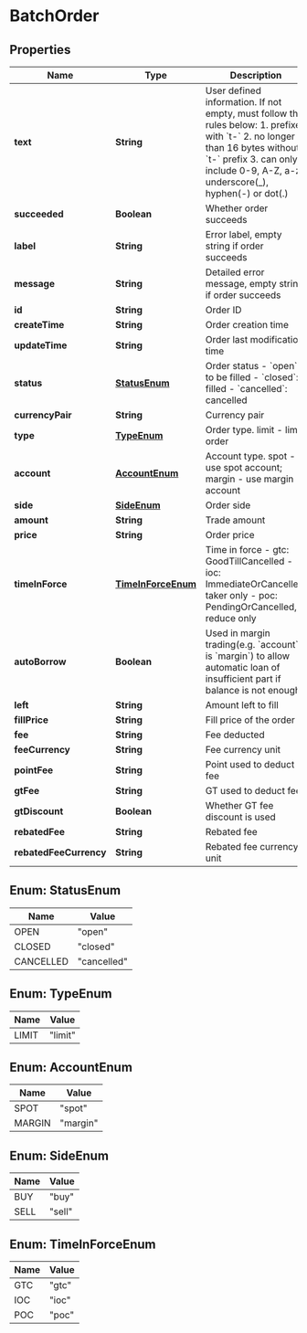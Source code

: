 
# BatchOrder

## Properties
Name | Type | Description | Notes
------------ | ------------- | ------------- | -------------
**text** | **String** | User defined information. If not empty, must follow the rules below:  1. prefixed with &#x60;t-&#x60; 2. no longer than 16 bytes without &#x60;t-&#x60; prefix 3. can only include 0-9, A-Z, a-z, underscore(_), hyphen(-) or dot(.)  |  [optional]
**succeeded** | **Boolean** | Whether order succeeds |  [optional]
**label** | **String** | Error label, empty string if order succeeds |  [optional]
**message** | **String** | Detailed error message, empty string if order succeeds |  [optional]
**id** | **String** | Order ID |  [optional]
**createTime** | **String** | Order creation time |  [optional]
**updateTime** | **String** | Order last modification time |  [optional]
**status** | [**StatusEnum**](#StatusEnum) | Order status  - &#x60;open&#x60;: to be filled - &#x60;closed&#x60;: filled - &#x60;cancelled&#x60;: cancelled |  [optional]
**currencyPair** | **String** | Currency pair |  [optional]
**type** | [**TypeEnum**](#TypeEnum) | Order type. limit - limit order |  [optional]
**account** | [**AccountEnum**](#AccountEnum) | Account type. spot - use spot account; margin - use margin account |  [optional]
**side** | [**SideEnum**](#SideEnum) | Order side |  [optional]
**amount** | **String** | Trade amount |  [optional]
**price** | **String** | Order price |  [optional]
**timeInForce** | [**TimeInForceEnum**](#TimeInForceEnum) | Time in force  - gtc: GoodTillCancelled - ioc: ImmediateOrCancelled, taker only - poc: PendingOrCancelled, reduce only |  [optional]
**autoBorrow** | **Boolean** | Used in margin trading(e.g. &#x60;account&#x60; is &#x60;margin&#x60;) to allow automatic loan of insufficient part if balance is not enough. |  [optional]
**left** | **String** | Amount left to fill |  [optional]
**fillPrice** | **String** | Fill price of the order |  [optional]
**fee** | **String** | Fee deducted |  [optional]
**feeCurrency** | **String** | Fee currency unit |  [optional]
**pointFee** | **String** | Point used to deduct fee |  [optional]
**gtFee** | **String** | GT used to deduct fee |  [optional]
**gtDiscount** | **Boolean** | Whether GT fee discount is used |  [optional]
**rebatedFee** | **String** | Rebated fee |  [optional]
**rebatedFeeCurrency** | **String** | Rebated fee currency unit |  [optional]


<a name="StatusEnum"></a>
## Enum: StatusEnum
Name | Value
---- | -----
OPEN | &quot;open&quot;
CLOSED | &quot;closed&quot;
CANCELLED | &quot;cancelled&quot;


<a name="TypeEnum"></a>
## Enum: TypeEnum
Name | Value
---- | -----
LIMIT | &quot;limit&quot;


<a name="AccountEnum"></a>
## Enum: AccountEnum
Name | Value
---- | -----
SPOT | &quot;spot&quot;
MARGIN | &quot;margin&quot;


<a name="SideEnum"></a>
## Enum: SideEnum
Name | Value
---- | -----
BUY | &quot;buy&quot;
SELL | &quot;sell&quot;


<a name="TimeInForceEnum"></a>
## Enum: TimeInForceEnum
Name | Value
---- | -----
GTC | &quot;gtc&quot;
IOC | &quot;ioc&quot;
POC | &quot;poc&quot;



